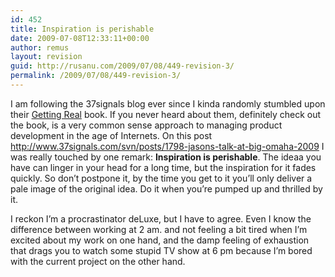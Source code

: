 ```yaml
---
id: 452
title: Inspiration is perishable
date: 2009-07-08T12:33:11+00:00
author: remus
layout: revision
guid: http://rusanu.com/2009/07/08/449-revision-3/
permalink: /2009/07/08/449-revision-3/
---
```

I am following the 37signals blog ever since I kinda randomly stumbled upon their <a href="http://gettingreal.37signals.com/" target="_blank">Getting Real</a> book. If you never heard about them, definitely check out the book, is a very common sense approach to managing product development in the age of Internets. On this post <a href="http://www.37signals.com/svn/posts/1798-jasons-talk-at-big-omaha-2009" target="_blank">http://www.37signals.com/svn/posts/1798-jasons-talk-at-big-omaha-2009</a> I was really touched by one remark: **Inspiration is perishable**. The ideaa you have can linger in your head for a long time, but the inspiration for it fades quickly. So don&#8217;t postpone it, by the time you get to it you&#8217;ll only deliver a pale image of the original idea. Do it when you&#8217;re pumped up and thrilled by it.

I reckon I&#8217;m a procrastinator deLuxe, but I have to agree. Even I know the difference between working at 2 am. and not feeling a bit tired when I&#8217;m excited about my work on one hand, and the damp feeling of exhaustion that drags you to watch some stupid TV show at 6 pm because I&#8217;m bored with the current project on the other hand.